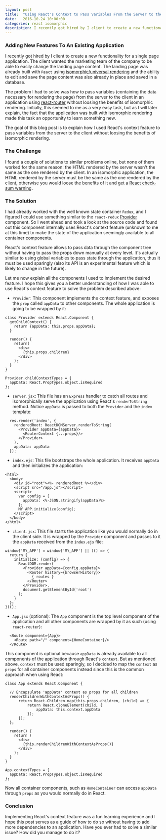 ```yaml
---
layout: post
title:  "Using React's Context to Pass Variables From the Server to the Client"
date:   2016-10-24 10:00:00
categories: react isomorphic
description: I recently got hired by I client to create a new functionality for a single page application. The client wanted the marketing team of the company to be able to easily change the landing page content. The landing page was already...
---
```


### Adding New Features To An Existing Application
I recently got hired by I client to create a new functionality for a single page application. The client wanted the marketing team of the company to be able to easily change the landing page content. The landing page was already built with ``React`` using [isomorphic/universal rendering](http://nerds.airbnb.com/isomorphic-javascript-future-web-apps/) and the ability to edit and save the page content was also already in place and saved in a database.

The problem I had to solve was how to pass variables (containing the data necessary for rendering the page) from the server to the client in an application using [react-router](https://github.com/ReactTraining/react-router) without loosing the benefits of isomorphic rendering. Initially, this seemed to me as a very easy task, but as I will later explain, the fact that the application was built with isomorphic rendering made this task an opportunity to learn something new.

The goal of this blog post is to explain how I used React's context feature to pass variables from the server to the client without loosing the benefits of isomorphic rendering.

### The Challenge
I found a couple of solutions to similar problems online, but none of them worked for the same reason: the HTML rendered by the server wasn't the same as the one rendered by the client. In an isomorphic application, the HTML rendered by the server must be the same as the one rendered by the client, otherwise you would loose the benefits of it and get a [React check-sum warning](http://stackoverflow.com/a/34315767/6373590).

### The Solution
I had already worked with the well known state container ``Redux``, and I figured I could use something similar to the ``react-redux`` [Provider](https://github.com/reactjs/react-redux/blob/master/src/components/Provider.js) component. So I went ahead and took a look at the source code and found out this component internally uses React's context feature (unknown to me at this time) to make the state of the application seemingly available to all container components.

React's context feature allows to pass data through the component tree without having to pass the props down manually at every level. It's actually  similar to using global variables to pass state through the application, thus it must be used sparingly (also its API is an experimental feature which is likely to change in the future).

Let me now explain all the components I used to implement the desired feature. I hope this gives you a better understanding of how I was able to use React's context feature to solve the problem described above:

- ``Provider``: This component implements the context feature, and exposes the ``prop`` called ``appData`` to other components. The whole application is going to be wrapped by it:

```
class Provider extends React.Component {
  getChildContext() {
    return {appData: this.props.appData};
  }

  render() {
    return(
      <div>
        {this.props.children}
      </div>
    );
  }
}

Provider.childContextTypes = {
  appData: React.PropTypes.object.isRequired
};
```

- ``server.jsx``: This file has an ``Express`` handler to catch all routes and isomorphically serve the application using React's ``renderToString`` method. Notice ``appData`` is passed to both the ``Provider`` and the ``index`` template:

```
  res.render('index', {
    renderedRoot: ReactDOMServer.renderToString(
      <Provider appData={appData}>
        <RouterContext {...props}/>
      </Provider>
    ),
    appData: appData
  });
```

- ``index.ejs``: This file bootstraps the whole application. It receives ``appData`` and then initializes the application:

```
<html>
  <body>
    <div id="root"><%- renderedRoot %></div>
    <script src="/app.js"></script>
    <script>
      var config = {
        appData: <%-JSON.stringify(appData)%>
      };
      MY_APP.initialize(config);
    </script>
  </body>
</html>

```

- ``client.jsx``: This file starts the application like you would normally do in the client side. It is wrapped by the ``Provider`` component and passes to it the ``appData`` received from the ``index.ejs`` file:

```
window['MY_APP'] = window['MY_APP'] || (() => {
  return {
    initialize: (config) => {
      ReactDOM.render(
        <Provider appData={config.appData}>
          <Router history={browserHistory}>
            { routes }
          </Router>
        </Provider>,
        document.getElementById('root')
      );
    }
  };
})();
```

- ``App.jsx`` (optional): The ``App`` component is the top level component of the application and all other components are wrapped by it as such (using ``react-router``):

```
  <Route component={App}>
    <Route path="/" component={HomeContainer}/>
  </Route>
```

This component is optional because ``appData`` is already available to all components of the application through React's ``context``. But as mentioned above, ``context`` must be used sparingly, so I decided to map the ``context`` as ``props`` for all container components instead since this is the common approach when using React:

```
class App extends React.Component {

  // Encapsulate 'appData' context as props for all children
  renderChildrenWithContextAsProps() {
      return React.Children.map(this.props.children, (child) => {
          return React.cloneElement(child, {
              appData: this.context.appData
          });
      });
  };

  render() {
    return (
      <div>
        {this.renderChildrenWithContextAsProps()}
      </div>
    );
  }
}

App.contextTypes = {
  appData: React.PropTypes.object.isRequired
};
```

Now all container components, such as ``HomeContainer`` can access ``appData`` through ``props`` as you would normally do in React.

### Conclusion
Implementing React's context feature was a fun learning experience and I hope this post serves as a guide of how to do so without having to add more dependencies to an application. Have you ever had to solve a similar issue? How did you manage to do it?
